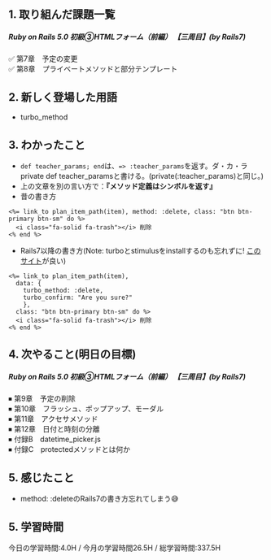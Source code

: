 ## 1. 取り組んだ課題一覧
##### Ruby on Rails 5.0 初級③HTMLフォーム（前編） 【三周目】(by Rails7)
✅ 第7章　予定の変更  
✅ 第8章　プライベートメソッドと部分テンプレート  

## 2. 新しく登場した用語
- turbo_method

## 3. わかったこと
- ```def teacher_params; end```は、```=> :teacher_params```を返す。ダ・カ・ラ private def teacher_paramsと書ける。(private(:teacher_params)と同じ。)
- 上の文章を別の言い方で：__『メソッド定義はシンボルを返す』__
- 昔の書き方
```
<%= link_to plan_item_path(item), method: :delete, class: "btn btn-primary btn-sm" do %>
  <i class="fa-solid fa-trash"></i> 削除
<% end %>
```
- Rails7以降の書き方(Note: turboとstimulusをinstallするのも忘れずに! [このサイト](https://qiita.com/yyzzyykk/items/2ce6444fef7028bd9490)が良い)
```
<%= link_to plan_item_path(item), 
  data: { 
    turbo_method: :delete, 
    turbo_confirm: "Are you sure?" 
    },
  class: "btn btn-primary btn-sm" do %>
  <i class="fa-solid fa-trash"></i> 削除
<% end %>
```

## 4. 次やること(明日の目標) 
##### Ruby on Rails 5.0 初級③HTMLフォーム（前編） 【三周目】(by Rails7)
⏹ 第9章　予定の削除    
⏹ 第10章　フラッシュ、ポップアップ、モーダル  
⏹ 第11章　アクセサメソッド  
⏹ 第12章　日付と時刻の分離  
⏹ 付録B　datetime_picker.js  
⏹ 付録C　protectedメソッドとは何か　  

## 5. 感じたこと
- method: :deleteのRails7の書き方忘れてしまう😅

## 5. 学習時間
今日の学習時間:4.0H / 今月の学習時間26.5H / 総学習時間:337.5H　

